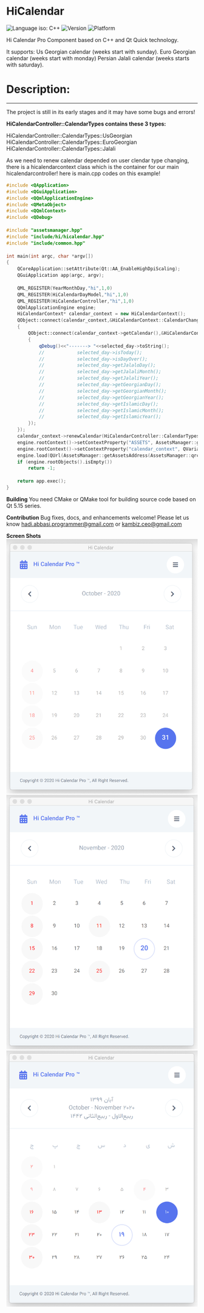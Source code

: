 # HiCalendar

![Language iso: C++](https://img.shields.io/badge/C%2B%2B-17-blue)
![Version](https://img.shields.io/badge/Version-0.7-lightgrey)
![Platform](https://img.shields.io/badge/Platform-Windows%20%7C%20macOS%20%7C%20Linux%20%7C%20iOS%20%7C%20Android%20%7C%20Web-lightgrey)

Hi Calendar Pro Component based on C++ and Qt Quick technology.

It supports:
    Us Georgian calendar    (weeks start with sunday).
    Euro Georgian calendar  (weeks start with monday)
    Persian Jalali calendar (weeks starts with saturday).

# Description:
-------------------------------
The project is still in its early stages and it may have some bugs and errors!

**HiCalendarController::CalendarTypes contains these 3 types:**

HiCalendarController::CalendarTypes::UsGeorgian
HiCalendarController::CalendarTypes::EuroGeorgian
HiCalendarController::CalendarTypes::Jalali

As we need to renew calendar depended on user clendar type changing, there is a hicalendarcontext class which is the container for our main hicalendarcontroller!
here is main.cpp codes on this example!

```cpp
#include <QApplication>
#include <QGuiApplication>
#include <QQmlApplicationEngine>
#include <QMetaObject>
#include <QQmlContext>
#include <QDebug>

#include "assetsmanager.hpp"
#include "include/hi/hicalendar.hpp"
#include "include/common.hpp"

int main(int argc, char *argv[])
{
    QCoreApplication::setAttribute(Qt::AA_EnableHighDpiScaling);
    QGuiApplication app(argc, argv);

    QML_REGISTER(YearMonthDay,"hi",1,0)
    QML_REGISTER(HiCalendarDayModel,"hi",1,0)
    QML_REGISTER(HiCalendarController,"hi",1,0)
    QQmlApplicationEngine engine;
    HiCalendarContext* calendar_context = new HiCalendarContext();
    QObject::connect(calendar_context,&HiCalendarContext::CalendarChangedSi,[calendar_context]()
    {
        QObject::connect(calendar_context->getCalendar(),&HiCalendarController::daySelectedSi,[]( HiCalendarDayModel* selected_day)
        {
            qDebug()<<"-------> "<<selected_day->toString();
            //            selected_day->isToday();
            //            selected_day->isDayOver();
            //            selected_day->getJalaloDay();
            //            selected_day->getJalaliMonth();
            //            selected_day->getJalaliYear();
            //            selected_day->getGeorgianDay();
            //            selected_day->getGeorgianMonth();
            //            selected_day->getGeorgianYear();
            //            selected_day->getIslamicDay();
            //            selected_day->getIslamicMonth();
            //            selected_day->getIslamicYear();
        });
    });
    calendar_context->renewCalendar(HiCalendarController::CalendarTypes::UsGeorgian);//
    engine.rootContext()->setContextProperty("ASSETS", AssetsManager::getAssetsAddress(AssetsManager::file_asset));
    engine.rootContext()->setContextProperty("calendar_context", QVariant::fromValue(calendar_context));
    engine.load(QUrl(AssetsManager::getAssetsAddress(AssetsManager::qrc_asset,"hi/main.qml")));
    if (engine.rootObjects().isEmpty())
        return -1;
    
    return app.exec();
}
```

**Building**
You need CMake or QMake tool for building source code based on Qt 5.15 series.

**Contribution**
Bug fixes, docs, and enhancements welcome! Please let us know hadi.abbasi.programmer@gmail.com or kambiz.ceo@gmail.com

**Screen Shots**
![Image of Georgian 1](https://github.com/HadiAbbasi/HiCalendar/blob/main/Georgian-01.png)
![Image of Georgian 2](https://github.com/HadiAbbasi/HiCalendar/blob/main/Georgian-02.png)
![Image of Jalali](https://github.com/HadiAbbasi/HiCalendar/blob/main/Jalali.png)
